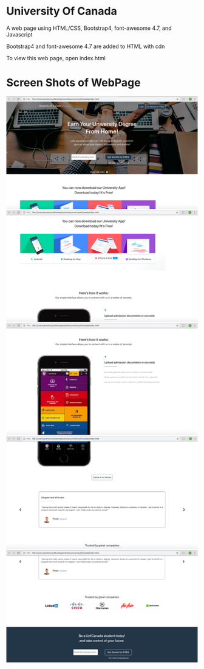 # University Of Canada
A web page using HTML/CSS, Bootstrap4, font-awesome 4.7, and Javascript 

Bootstrap4 and font-awesome 4.7 are added to HTML with cdn

To view this web page,  open index.html

# Screen Shots of WebPage
![](Screen%20Shot%202018-11-07%20at%2010.20.19%20PM.png)
![](Screen%20Shot%202018-11-07%20at%2010.20.33%20PM.png)
![](Screen%20Shot%202018-11-07%20at%2010.20.48%20PM.png)
![](Screen%20Shot%202018-11-07%20at%2010.20.59%20PM.png)
![](Screen%20Shot%202018-11-07%20at%2010.21.08%20PM.png)
